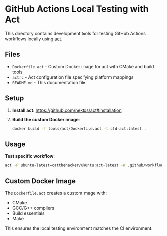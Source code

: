 # GitHub Actions Local Testing with Act

This directory contains development tools for testing GitHub Actions workflows locally using [act](https://github.com/nektos/act).

## Files

- `Dockerfile.act` - Custom Docker image for act with CMake and build tools
- `actrc` - Act configuration file specifying platform mappings
- `README.md` - This documentation file

## Setup

1. **Install act**: https://github.com/nektos/act#installation

2. **Build the custom Docker image**:
   ```bash
   docker build -f tools/act/Dockerfile.act -t cfd-act:latest .
   ```

## Usage

**Test specific workflow**:
```bash
act -P ubuntu-latest=catthehacker/ubuntu:act-latest -W .github/workflows/build-and-release.yml --pull=false
```

## Custom Docker Image

The `Dockerfile.act` creates a custom image with:
- CMake
- GCC/G++ compilers
- Build essentials
- Make

This ensures the local testing environment matches the CI environment.